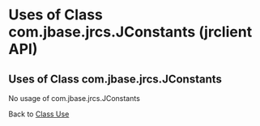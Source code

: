 # Uses of Class com.jbase.jrcs.JConstants (jrclient   API)

<PageHeader />

## Uses of Class com.jbase.jrcs.JConstants

No usage of com.jbase.jrcs.JConstants

Back to [Class Use](./../README.md)

  
<PageFooter />
